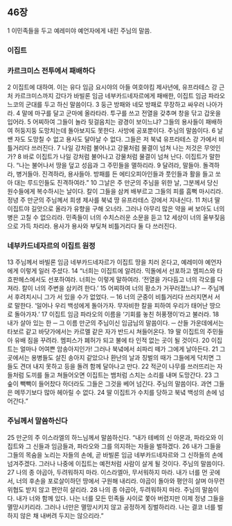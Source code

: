 ## 46장
1 이민족들을 두고 예레미야 예언자에게 내린 주님의 말씀.
### 이집트
### 카르크미스 전투에서 패배하다
2 이집트에 대하여. 이는 유다 임금 요시야의 아들 여호야킴 제사년에, 유프라테스 강 근처 카르크미스까지 갔다가 바빌론 임금 네부카드네자르에게 패배한, 이집트 임금 파라오 느코의 군대를 두고 하신 말씀이다.
3 둥근 방패와 네모 방패로 무장하고 싸우러 나아가라.
4 말에 마구를 달고 군마에 올라타라. 투구를 쓰고 전열을 갖추며 창을 닦고 갑옷을 입어라.
5 어찌하여 그들이 놀라 뒷걸음치는 광경이 보이느냐? 그들의 용사들이 패배하여 허둥지둥 도망치는데 돌아보지도 못한다. 사방에 공포뿐이다. 주님의 말씀이다.
6 날쌘 자도 도망칠 수 없고 용사도 달아날 수 없다. 그들은 저 북녘 유프라테스 강 가에서 비틀거리다 쓰러진다.
7 나일 강처럼 불어나고 강물처럼 물결이 넘쳐 나는 저것은 무엇인가?
8 바로 이집트가 나일 강처럼 불어나고 강물처럼 물결이 넘쳐 난다. 이집트가 말한다. “나는 불어나서 땅을 덮고 성읍과 그 주민들을 멸하리라.
9 달려라, 말들아. 돌격하라, 병거들아. 진격하라, 용사들아. 방패를 든 에티오피아인들과 풋인들과 활을 들고 쏘아 대는 루드인들도 진격하여라.”
10 그날은 주 만군의 주님을 위한 날, 그분께서 당신 원수들에게 복수하시는 날이다. 칼이 그들을 삼켜 배부르고 그들의 피를 흠뻑 마시리라. 정녕 주 만군의 주님께서 희생 제사를 북녘 땅 유프라테스 강에서 지내신다.
11 처녀 딸 이집트야 길앗으로 올라가 유향을 구해 오너라. 그러나 아무리 많은 약을 써 보아도 너의 병은 고칠 수 없으리라. 민족들이 너의 수치스러운 소문을 듣고
12 세상이 너의 울부짖음으로 가득 차리라. 용사가 용사와 부딪쳐 비틀거리다 둘 다 쓰러진다.
### 네부카드네자르의 이집트 원정
13 주님께서 바빌론 임금 네부카드네자르가 이집트 땅을 치러 온다고, 예레미야 예언자에게 이렇게 일러 주셨다.
14 “너희는 이집트에 알려라. 믹돌에서 선포하고 멤피스와 타흐판헤스에서도 선포하여라. 너희는 이렇게 말하여라. ‘전열을 가다듬고 너의 각오를 다져라. 칼이 너의 주변을 삼키려 한다.’
15 어찌하여 너의 황소가 거꾸러졌느냐? ─ 주님께서 후려치시니 그가 서 있을 수가 없었다. ─
16 너의 군중이 비틀거리다 쓰러지면서 서로 말한다. ‘일어나 우리 백성에게 돌아가자. 무자비한 칼을 피하여 우리가 태어난 땅으로 돌아가자.’
17 이집트 임금 파라오의 이름을 ‘기회를 놓친 허풍쟁이’라고 불러라.
18 내가 살아 있는 한 ─ 그 이름 만군의 주님이신 임금님의 말씀이다. ─ 산들 가운데에서는 타보르 같고 바닷가에서는 카르멜 같은 자가 반드시 쳐들어온다.
19 딸 이집트의 주민들아 유배 짐을 꾸려라. 멤피스가 폐허가 되고 불에 타 인적 없는 곳이 될 것이다.
20 이집트는 얼마나 어여쁜 암송아지인가! 그러나 북녘에서 쇠파리 떼가 그에게 날아든다.
21 그곳에서는 용병들도 살진 송아지 같았으나 환난의 날과 징벌의 때가 그들에게 닥치면 그들도 견뎌 내지 못하고 등을 돌려 함께 달아나고 만다.
22 적군이 나무를 쓰러뜨리는 자들처럼 도끼를 들고 쳐들어오면 이집트는 뱀처럼 스치는 소리를 내며 도망간다.
23 그 숲이 빽빽이 들어찼다 하더라도 그들은 그것을 베어 넘긴다. 주님의 말씀이다. 과연 그들은 메뚜기보다 많아 헤아릴 수 없다.
24 딸 이집트가 수치를 당하고 북녘 백성의 손에 넘어간다.”
### 주님께서 말씀하신다
25 만군의 주 이스라엘의 하느님께서 말씀하신다. “내가 테베의 신 아몬과, 파라오와 이집트와 그 신들과 임금들과, 파라오와 그를 의지하는 자들을 벌하겠다.
26 내가 그들을 그들의 목숨을 노리는 자들의 손에, 곧 바빌론 임금 네부카드네자르와 그 신하들의 손에 넘겨주겠다. 그러나 나중에 이집트는 예전처럼 사람이 살게 될 것이다. 주님의 말씀이다.
27 나의 종 야곱아, 두려워하지 마라. 이스라엘아, 무서워하지 마라. 내가 너를 먼 곳에서, 너의 후손을 포로살이하던 땅에서 구원해 내리라. 야곱이 돌아와 평안히 살며 아무런 위협도 받지 않고 편안히 살리라.
28 나의 종 야곱아, 두려워하지 마라. 주님의 말씀이다. 내가 너와 함께 있다. 나는 너를 모든 민족들 사이로 쫓아 버렸지만 이제 정녕 그들을 멸망시키리라. 그러나 너만은 멸망시키지 않고 공정하게 징벌하리라. 나는 결코 너를 벌하지 않은 채 내버려 두지는 않으리라.”
